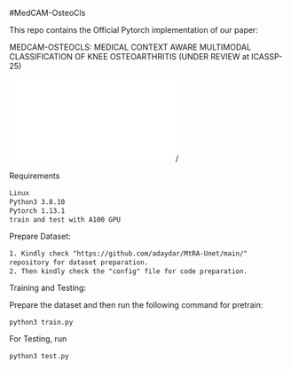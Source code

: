 #MedCAM-OsteoCls

This repo contains the Official Pytorch implementation of our paper:

MEDCAM-OSTEOCLS: MEDICAL CONTEXT AWARE MULTIMODAL CLASSIFICATION OF KNEE OSTEOARTHRITIS (UNDER REVIEW at ICASSP-25)

![[View Example PDF]](./MedCAM_OsteoCls_Architecture.pdf)/

Requirements

    Linux
    Python3 3.8.10
    Pytorch 1.13.1
    train and test with A100 GPU

Prepare Dataset:

    1. Kindly check "https://github.com/adaydar/MtRA-Unet/main/" repository for dataset preparation.
    2. Then kindly check the "config" file for code preparation.

Training and Testing:

Prepare the dataset and then run the following command for pretrain:

    python3 train.py

For Testing, run

    python3 test.py
